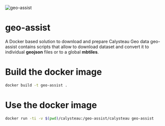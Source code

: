 ![geo-assist](https://www.calysteau.fr/images/calysteau-banner-96.png)

# geo-assist
A Docker based solution to download and prepare Calysteau Geo data
geo-assist contains scripts that allow to download dataset and convert it to individual **geojson** files or to a global **mbtiles**.

# Build the docker image
```bash
docker build -t geo-assist .
```

# Use the docker image
```bash
docker run -ti -v $(pwd)/calysteau:/geo-assist/calysteau geo-assist
```

